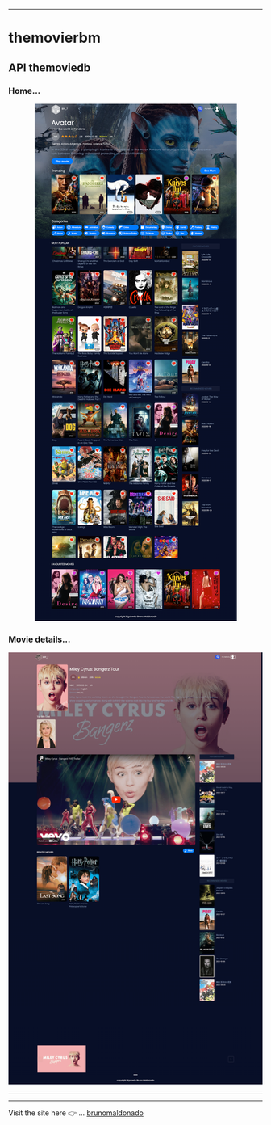 ------------
# themovierbm
## API themoviedb

### Home...
<p align="center">
  <img src="./src/assets/home.png" alt="" width="auto">
  
   <!-- [![image](https://www.linkpicture.com/q/home_7.png)](https://www.linkpicture.com/view.php?img=LPic63658663bc5601437904782) -->
  
</p>

### Movie details...
<p align="center">
  <img src="./src/assets/detail.png" alt="" width="auto">
</p>

------------
------------
Visit the site here 👉  ... [brunomaldonado](https://brunomaldonado.github.io/themovierbm/#home)
